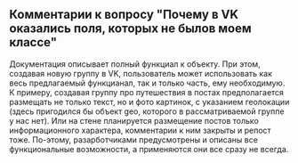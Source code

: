 ## Комментарии к вопросу "Почему в VK оказались поля, которых не былов моем классе"

Документация описывает полный функциал к объекту. При этом, создавая новую группу в VK, пользователь может использовать как весь предлагаемый функцианал, так и только часть, ему необходимую.
К примеру, создавая группу про путешествия в постах предполагается размещать не только текст, но и фото картинок, с указанием геолокации (здесь пригодился бы объект geo, которого в рассматриваемой группе у нас нет). Или на стене планируется размещение постов только информационного характера, комментарии к ним закрыты и репост тоже.
По-этому, разарботчиками предусмотрены и описаны все функциональные возможности, а применяются они все сразу не всегда.

